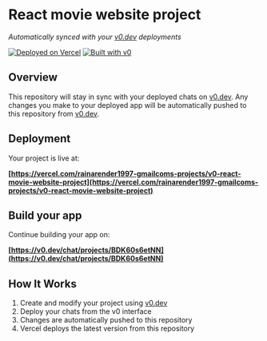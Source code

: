 # React movie website project

*Automatically synced with your [v0.dev](https://v0.dev) deployments*

[![Deployed on Vercel](https://img.shields.io/badge/Deployed%20on-Vercel-black?style=for-the-badge&logo=vercel)](https://vercel.com/rainarender1997-gmailcoms-projects/v0-react-movie-website-project)
[![Built with v0](https://img.shields.io/badge/Built%20with-v0.dev-black?style=for-the-badge)](https://v0.dev/chat/projects/BDK60s6etNN)

## Overview

This repository will stay in sync with your deployed chats on [v0.dev](https://v0.dev).
Any changes you make to your deployed app will be automatically pushed to this repository from [v0.dev](https://v0.dev).

## Deployment

Your project is live at:

**[https://vercel.com/rainarender1997-gmailcoms-projects/v0-react-movie-website-project](https://vercel.com/rainarender1997-gmailcoms-projects/v0-react-movie-website-project)**

## Build your app

Continue building your app on:

**[https://v0.dev/chat/projects/BDK60s6etNN](https://v0.dev/chat/projects/BDK60s6etNN)**

## How It Works

1. Create and modify your project using [v0.dev](https://v0.dev)
2. Deploy your chats from the v0 interface
3. Changes are automatically pushed to this repository
4. Vercel deploys the latest version from this repository